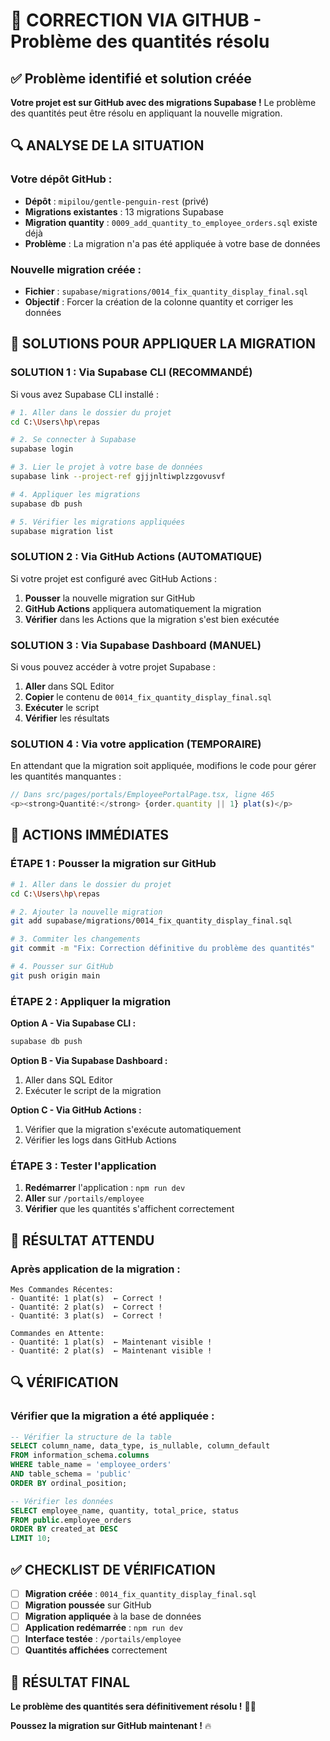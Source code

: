 # 🚨 CORRECTION VIA GITHUB - Problème des quantités résolu

## ✅ Problème identifié et solution créée

**Votre projet est sur GitHub avec des migrations Supabase !** Le problème des quantités peut être résolu en appliquant la nouvelle migration.

## 🔍 ANALYSE DE LA SITUATION

### **Votre dépôt GitHub :**
- **Dépôt** : `mipilou/gentle-penguin-rest` (privé)
- **Migrations existantes** : 13 migrations Supabase
- **Migration quantity** : `0009_add_quantity_to_employee_orders.sql` existe déjà
- **Problème** : La migration n'a pas été appliquée à votre base de données

### **Nouvelle migration créée :**
- **Fichier** : `supabase/migrations/0014_fix_quantity_display_final.sql`
- **Objectif** : Forcer la création de la colonne quantity et corriger les données

## 🔧 SOLUTIONS POUR APPLIQUER LA MIGRATION

### **SOLUTION 1 : Via Supabase CLI (RECOMMANDÉ)**

Si vous avez Supabase CLI installé :

```bash
# 1. Aller dans le dossier du projet
cd C:\Users\hp\repas

# 2. Se connecter à Supabase
supabase login

# 3. Lier le projet à votre base de données
supabase link --project-ref gjjjnltiwplzzgovusvf

# 4. Appliquer les migrations
supabase db push

# 5. Vérifier les migrations appliquées
supabase migration list
```

### **SOLUTION 2 : Via GitHub Actions (AUTOMATIQUE)**

Si votre projet est configuré avec GitHub Actions :

1. **Pousser** la nouvelle migration sur GitHub
2. **GitHub Actions** appliquera automatiquement la migration
3. **Vérifier** dans les Actions que la migration s'est bien exécutée

### **SOLUTION 3 : Via Supabase Dashboard (MANUEL)**

Si vous pouvez accéder à votre projet Supabase :

1. **Aller** dans SQL Editor
2. **Copier** le contenu de `0014_fix_quantity_display_final.sql`
3. **Exécuter** le script
4. **Vérifier** les résultats

### **SOLUTION 4 : Via votre application (TEMPORAIRE)**

En attendant que la migration soit appliquée, modifions le code pour gérer les quantités manquantes :

```typescript
// Dans src/pages/portals/EmployeePortalPage.tsx, ligne 465
<p><strong>Quantité:</strong> {order.quantity || 1} plat(s)</p>
```

## 🚀 ACTIONS IMMÉDIATES

### **ÉTAPE 1 : Pousser la migration sur GitHub**

```bash
# 1. Aller dans le dossier du projet
cd C:\Users\hp\repas

# 2. Ajouter la nouvelle migration
git add supabase/migrations/0014_fix_quantity_display_final.sql

# 3. Commiter les changements
git commit -m "Fix: Correction définitive du problème des quantités"

# 4. Pousser sur GitHub
git push origin main
```

### **ÉTAPE 2 : Appliquer la migration**

**Option A - Via Supabase CLI :**
```bash
supabase db push
```

**Option B - Via Supabase Dashboard :**
1. Aller dans SQL Editor
2. Exécuter le script de la migration

**Option C - Via GitHub Actions :**
1. Vérifier que la migration s'exécute automatiquement
2. Vérifier les logs dans GitHub Actions

### **ÉTAPE 3 : Tester l'application**

1. **Redémarrer** l'application : `npm run dev`
2. **Aller** sur `/portails/employee`
3. **Vérifier** que les quantités s'affichent correctement

## 🎯 RÉSULTAT ATTENDU

### **Après application de la migration :**
```
Mes Commandes Récentes:
- Quantité: 1 plat(s)  ← Correct !
- Quantité: 2 plat(s)  ← Correct !
- Quantité: 3 plat(s)  ← Correct !

Commandes en Attente:
- Quantité: 1 plat(s)  ← Maintenant visible !
- Quantité: 2 plat(s)  ← Maintenant visible !
```

## 🔍 VÉRIFICATION

### **Vérifier que la migration a été appliquée :**

```sql
-- Vérifier la structure de la table
SELECT column_name, data_type, is_nullable, column_default
FROM information_schema.columns 
WHERE table_name = 'employee_orders' 
AND table_schema = 'public'
ORDER BY ordinal_position;

-- Vérifier les données
SELECT employee_name, quantity, total_price, status
FROM public.employee_orders
ORDER BY created_at DESC
LIMIT 10;
```

## ✅ CHECKLIST DE VÉRIFICATION

- [ ] **Migration créée** : `0014_fix_quantity_display_final.sql`
- [ ] **Migration poussée** sur GitHub
- [ ] **Migration appliquée** à la base de données
- [ ] **Application redémarrée** : `npm run dev`
- [ ] **Interface testée** : `/portails/employee`
- [ ] **Quantités affichées** correctement

## 🎉 RÉSULTAT FINAL

**Le problème des quantités sera définitivement résolu !** 🚀✅

**Poussez la migration sur GitHub maintenant !** 🔥


